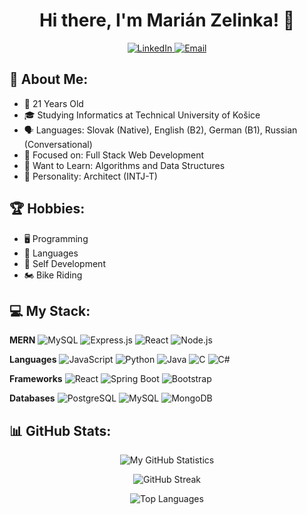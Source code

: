 <!-- Title and Contact Information -->
<div align="center">
  <h1>Hi there, I'm Marián Zelinka! 👋</h1>
  <p>
    <a href="https://www.linkedin.com/in/marián-zelinka-96a46b25a/">
      <img src="https://img.shields.io/badge/LinkedIn-%230077B5.svg?logo=linkedin&logoColor=white" alt="LinkedIn">
    </a>
    <a href="mailto:marian.zelinka@protonmail.com">
      <img src="https://img.shields.io/badge/Email-%230077B5.svg?logo=mail.ru&logoColor=white" alt="Email">
    </a>
  </p>
</div>


<!-- About Me Section -->
## 🤵 About Me:
- 🎂 21 Years Old
- 🎓 Studying Informatics at Technical University of Košice
- 🗣 Languages: Slovak (Native), English (B2), German (B1), Russian (Conversational)
- 🧐 Focused on: Full Stack Web Development
- 🦉 Want to Learn: Algorithms and Data Structures
- 🧠 Personality: Architect (INTJ-T)

<!-- Hobbies Section -->
## 🏆 Hobbies:
- 🖥️ Programming
- 👅 Languages
- 🧘 Self Development
- 🏍️ Bike Riding

<!-- My Stack Section -->
## 💻 My Stack:
**MERN**
![MySQL](https://img.shields.io/badge/mysql-%2300f.svg?style=flat-square&logo=mysql&logoColor=white)
![Express.js](https://img.shields.io/badge/express.js-%23404d59.svg?style=flat-square&logo=express&logoColor=%2361DAFB)
![React](https://img.shields.io/badge/react-%2320232a.svg?style=flat-square&logo=react&logoColor=%2361DAFB)
![Node.js](https://img.shields.io/badge/node.js-6DA55F?style=flat-square&logo=node.js&logoColor=white)

**Languages**
![JavaScript](https://img.shields.io/badge/javascript-%23323330.svg?style=flat-square&logo=javascript&logoColor=%23F7DF1E)
![Python](https://img.shields.io/badge/python-3670A0?style=flat-square&logo=python&logoColor=ffdd54)
![Java](https://img.shields.io/badge/Java-%23007396.svg?style=flat-square&logo=java&logoColor=white)
![C](https://img.shields.io/badge/c-%2300599C.svg?style=flat-square&logo=c&logoColor=white)
![C#](https://img.shields.io/badge/C%23-%23008B8B.svg?style=flat-square&logo=c-sharp&logoColor=white)

**Frameworks**
![React](https://img.shields.io/badge/react-%2320232a.svg?style=flat-square&logo=react&logoColor=%2361DAFB)
![Spring Boot](https://img.shields.io/badge/Spring%20Boot-%236DB33F.svg?style=flat-square&logo=springboot&logoColor=white)
![Bootstrap](https://img.shields.io/badge/bootstrap-%23563D7C.svg?style=flat-square&logo=bootstrap&logoColor=white)

**Databases**
![PostgreSQL](https://img.shields.io/badge/PostgreSQL-%2331575C.svg?style=flat-square&logo=postgresql&logoColor=white)
![MySQL](https://img.shields.io/badge/mysql-%2300f.svg?style=flat-square&logo=mysql&logoColor=white)
![MongoDB](https://img.shields.io/badge/MongoDB-%234ea94b.svg?style=flat-square&logo=mongodb&logoColor=white)

<!-- GitHub Stats Section -->
## 📊 GitHub Stats:
<p align="center">
  <img src="https://github-readme-stats.vercel.app/api?username=Maikelek&theme=react&hide_border=false&include_all_commits=false&count_private=false" alt="My GitHub Statistics">
</p>

<p align="center">
  <img src="https://github-readme-streak-stats.herokuapp.com/?user=Maikelek&theme=react&hide_border=false" alt="GitHub Streak">
</p>

<p align="center">
  <img src="https://github-readme-stats.vercel.app/api/top-langs/?username=Maikelek&theme=react&hide_border=false&include_all_commits=false&count_private=false&layout=compact" alt="Top Languages">
</p>
